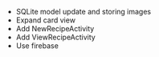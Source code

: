 * SQLite model update and storing images 
* Expand card view
* Add NewRecipeActivity
* Add ViewRecipeActivity
* Use firebase